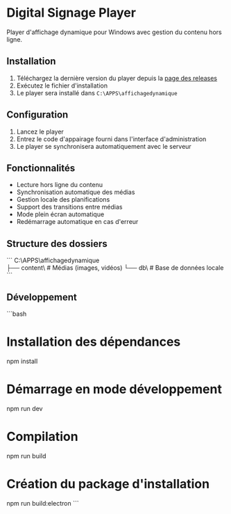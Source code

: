 # Digital Signage Player

Player d'affichage dynamique pour Windows avec gestion du contenu hors ligne.

## Installation

1. Téléchargez la dernière version du player depuis la [page des releases](https://github.com/CFSJ-DAN/affichagedynamique/releases)
2. Exécutez le fichier d'installation
3. Le player sera installé dans `C:\APPS\affichagedynamique`

## Configuration

1. Lancez le player
2. Entrez le code d'appairage fourni dans l'interface d'administration
3. Le player se synchronisera automatiquement avec le serveur

## Fonctionnalités

- Lecture hors ligne du contenu
- Synchronisation automatique des médias
- Gestion locale des planifications
- Support des transitions entre médias
- Mode plein écran automatique
- Redémarrage automatique en cas d'erreur

## Structure des dossiers

\`\`\`
C:\APPS\affichagedynamique\
├── content\     # Médias (images, vidéos)
└── db\         # Base de données locale
\`\`\`

## Développement

\`\`\`bash
# Installation des dépendances
npm install

# Démarrage en mode développement
npm run dev

# Compilation
npm run build

# Création du package d'installation
npm run build:electron
\`\`\`
